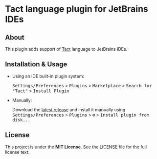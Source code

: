 # Tact language plugin for JetBrains IDEs

## About

This plugin adds support of [Tact](https://tact-lang.org) language to JetBrains IDEs.

## Installation & Usage

- Using an IDE built-in plugin system:

  <kbd>Settings/Preferences</kbd> > <kbd>Plugins</kbd> > <kbd>Marketplace</kbd> > <kbd>Search for "Tact"</kbd> >
  <kbd>Install Plugin</kbd>

- Manually:

  Download the [latest release](https://github.com/tact-lang/intelli-tact/releases/latest) and install it manually using
  <kbd>Settings/Preferences</kbd> > <kbd>Plugins</kbd> > <kbd>⚙️</kbd> > <kbd>Install plugin from disk...</kbd>

## License

This project is under the **MIT License**. See the
[LICENSE](https://github.com/tact-lang/intelli-tact/blob/master/LICENSE)
file for the full license text.
